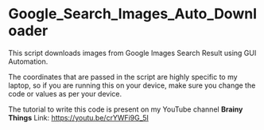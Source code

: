 # Google_Search_Images_Auto_Downloader
 This script downloads images from Google Images Search Result using GUI Automation.

The coordinates that are passed in the script are highly specific to my laptop, so if you are running this on your device, make sure you change the code or values as per your device.

The tutorial to write this code is present on my YouTube channel **Brainy Things**
Link: https://youtu.be/crYWFi9G_5I